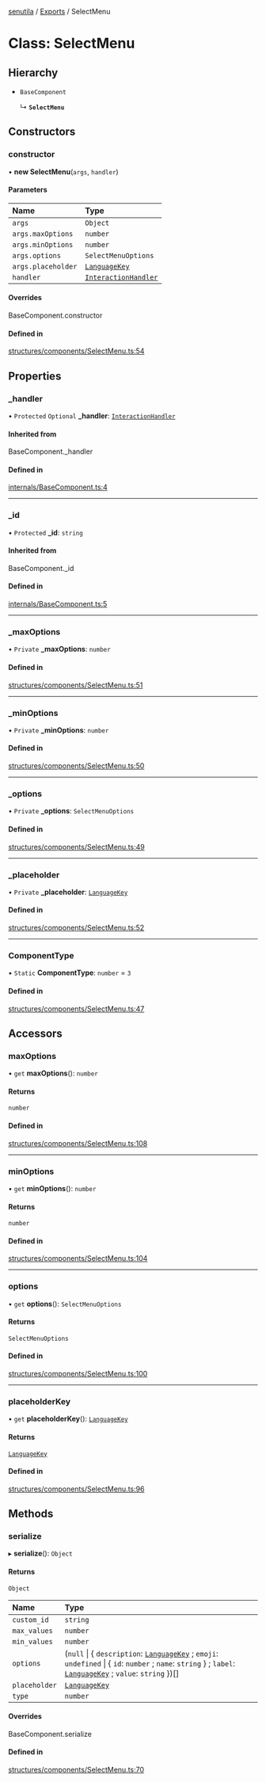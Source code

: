 [senutila](../docs/README.md) / [Exports](../modules.md) / SelectMenu

# Class: SelectMenu

## Hierarchy

- `BaseComponent`

  ↳ **`SelectMenu`**

## Constructors

### constructor

• **new SelectMenu**(`args`, `handler`)

#### Parameters

| Name | Type |
| :------ | :------ |
| `args` | `Object` |
| `args.maxOptions` | `number` |
| `args.minOptions` | `number` |
| `args.options` | `SelectMenuOptions` |
| `args.placeholder` | [`LanguageKey`](../modules.md#languagekey) |
| `handler` | [`InteractionHandler`](../modules.md#interactionhandler) |

#### Overrides

BaseComponent.constructor

#### Defined in

[structures/components/SelectMenu.ts:54](https://github.com/edazpotato/senutila/blob/caba2d1/src/structures/components/SelectMenu.ts#L54)

## Properties

### \_handler

• `Protected` `Optional` **\_handler**: [`InteractionHandler`](../modules.md#interactionhandler)

#### Inherited from

BaseComponent.\_handler

#### Defined in

[internals/BaseComponent.ts:4](https://github.com/edazpotato/senutila/blob/caba2d1/src/internals/BaseComponent.ts#L4)

___

### \_id

• `Protected` **\_id**: `string`

#### Inherited from

BaseComponent.\_id

#### Defined in

[internals/BaseComponent.ts:5](https://github.com/edazpotato/senutila/blob/caba2d1/src/internals/BaseComponent.ts#L5)

___

### \_maxOptions

• `Private` **\_maxOptions**: `number`

#### Defined in

[structures/components/SelectMenu.ts:51](https://github.com/edazpotato/senutila/blob/caba2d1/src/structures/components/SelectMenu.ts#L51)

___

### \_minOptions

• `Private` **\_minOptions**: `number`

#### Defined in

[structures/components/SelectMenu.ts:50](https://github.com/edazpotato/senutila/blob/caba2d1/src/structures/components/SelectMenu.ts#L50)

___

### \_options

• `Private` **\_options**: `SelectMenuOptions`

#### Defined in

[structures/components/SelectMenu.ts:49](https://github.com/edazpotato/senutila/blob/caba2d1/src/structures/components/SelectMenu.ts#L49)

___

### \_placeholder

• `Private` **\_placeholder**: [`LanguageKey`](../modules.md#languagekey)

#### Defined in

[structures/components/SelectMenu.ts:52](https://github.com/edazpotato/senutila/blob/caba2d1/src/structures/components/SelectMenu.ts#L52)

___

### ComponentType

▪ `Static` **ComponentType**: `number` = `3`

#### Defined in

[structures/components/SelectMenu.ts:47](https://github.com/edazpotato/senutila/blob/caba2d1/src/structures/components/SelectMenu.ts#L47)

## Accessors

### maxOptions

• `get` **maxOptions**(): `number`

#### Returns

`number`

#### Defined in

[structures/components/SelectMenu.ts:108](https://github.com/edazpotato/senutila/blob/caba2d1/src/structures/components/SelectMenu.ts#L108)

___

### minOptions

• `get` **minOptions**(): `number`

#### Returns

`number`

#### Defined in

[structures/components/SelectMenu.ts:104](https://github.com/edazpotato/senutila/blob/caba2d1/src/structures/components/SelectMenu.ts#L104)

___

### options

• `get` **options**(): `SelectMenuOptions`

#### Returns

`SelectMenuOptions`

#### Defined in

[structures/components/SelectMenu.ts:100](https://github.com/edazpotato/senutila/blob/caba2d1/src/structures/components/SelectMenu.ts#L100)

___

### placeholderKey

• `get` **placeholderKey**(): [`LanguageKey`](../modules.md#languagekey)

#### Returns

[`LanguageKey`](../modules.md#languagekey)

#### Defined in

[structures/components/SelectMenu.ts:96](https://github.com/edazpotato/senutila/blob/caba2d1/src/structures/components/SelectMenu.ts#L96)

## Methods

### serialize

▸ **serialize**(): `Object`

#### Returns

`Object`

| Name | Type |
| :------ | :------ |
| `custom_id` | `string` |
| `max_values` | `number` |
| `min_values` | `number` |
| `options` | (``null`` \| { `description`: [`LanguageKey`](../modules.md#languagekey) ; `emoji`: `undefined` \| { `id`: `number` ; `name`: `string`  } ; `label`: [`LanguageKey`](../modules.md#languagekey) ; `value`: `string`  })[] |
| `placeholder` | [`LanguageKey`](../modules.md#languagekey) |
| `type` | `number` |

#### Overrides

BaseComponent.serialize

#### Defined in

[structures/components/SelectMenu.ts:70](https://github.com/edazpotato/senutila/blob/caba2d1/src/structures/components/SelectMenu.ts#L70)
